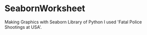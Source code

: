 # SeabornWorksheet
Making Graphics with Seaborn Library of Python
I used 'Fatal Police Shootings at USA'.
